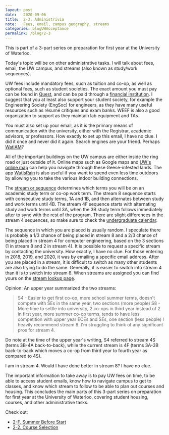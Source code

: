 ```yaml
---
layout: post
date:   2020-09-06
title:  2-3. Administrivia
note:   Fees, email, campus geography, streams
categories: blogUWAcceptance
permalink: /blog/2-3
---
```

This is part of a 3-part series on preparation for first year at the University of Waterloo.

Today's topic will be on other administrative tasks. I will talk about fees, email, the UW campus, and streams (also known as study/work sequences).

UW fees include mandatory fees, such as tuition and co-op, as well as optional fees, such as student societies. The exact amount you must pay can be found in [Quest](https://uwaterloo.ca/quest/), and can be paid through a [financial institution](https://uwaterloo.ca/finance/student-financial-services/how-become-fees-arranged). I suggest that you at least also support your student society, for example the Engineering Society (EngSoc) for engineers, as they have many useful resources such as r&eacute;sum&eacute; critiques and exam banks. WEEF is also a good organization to support as they maintain lab equipment and TAs.

You must also set up your email, as it is the primary means of communication with the university, either with the Registrar, academic advisors, or professors. How exactly to set up this email, I have no clue. I did it once and never did it again. Search engines are your friend. Perhaps [WatIAM](https://uwaterloo.ca/watiam/)?

All of the important buildings on the UW campus are either inside the ring road or just outside of it. Online maps such as Google maps and [UW's online map](https://www.uwaterloo.ca/map/) can help you navigate through these Geese-infested lands. The app [WatIsRain](https://github.com/luckytoilet/watisrain) is also useful if you want to spend even less time outdoors by allowing you to take the various indoor building connections.

The [stream or sequence](https://uwaterloo.ca/engineering/future-undergraduate-students/co-op-experience/co-op-studywork-sequences) determines which terms you will be on an academic study term or co-op work term. The stream 8 sequence starts with consecutive study terms, 1A and 1B, and then alternates between study and work terms until 4B. The stream 4F sequence starts with alternating study and work terms until 3A, when the 3B study term follows immediately after to sync with the rest of the program. There are slight differences in the stream 4 sequences, so make sure to check the [undergraduate calendar](https://ugradcalendar.uwaterloo.ca/page/Study-Work-Sequence).

The sequence in which you are placed is usually random. I speculate there is probably a 1/3 chance of being placed in stream 8 and a 2/3 chance of being placed in stream 4 for computer engineering, based on the 3 sections (1 in stream 8 and 2 in stream 4). It is possible to request a specific stream by contacting the university. How exactly, I have no clue. For those entering in 2018, 2019, and 2020, it was by emailing a specific email address. After you are placed in a stream, it is difficult to switch as many other students are also trying to do the same. Generally, it is easier to switch into stream 4 than it is to switch into stream 8. When streams are assigned you can find yours on the [stream lookup page](https://www.eng.uwaterloo.ca/StreamLookup.php).

Opinion: An upper year summarized the two streams:

> S4 - Easier to get first co-op, more school summer terms, doesn't compete with SEs in the same year, two sections (more people)
> S8 - More time to settle into university, 2 co-ops in third year instead of 2 in first year, more summer co-op terms, tends to have less competition with upper year ECEs and SEs, one section (less people)
> I heavily recommend stream 8. I'm struggling to think of any significant pros for stream 4.

Do note at the time of the upper year's writing, S4 referred to stream 4S (terms 3B-4A back-to-back), while the current stream is 4F (terms 3A-3B back-to-back which moves a co-op from third year to fourth year as compared to 4S).

I am in stream 4. Would I have done better in stream 8? I have no clue.

The important information to take away is to pay UW fees on time, to be able to access student emails, know how to navigate campus to get to classes, and know which stream to follow to be able to plan out courses and housing. This concludes the main parts of this 3-part series on preparation for first year at the University of Waterloo, covering student housing, courses, and other administrative tasks.

Check out:

* [2-F. Summer Before Start](/blog/2-F)
* [2-2. Course Selection](/blog/2-2)

